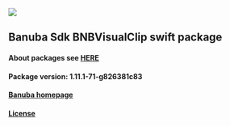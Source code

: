 [![](https://www.banuba.com/hubfs/Banuba_November2018/Images/Banuba%20SDK.png)](https://docs.banuba.com/face-ar-sdk-v1/ios/ios_overview)

## Banuba Sdk BNBVisualClip swift package

#### About packages see [HERE](https://docs.banuba.com/face-ar-sdk-v1/ios/ios_packages)

#### Package version: **1.11.1-71-g826381c83**

#### **[Banuba homepage](https://banuba.com)**

#### **[License](https://www.banuba.com/terms)**

